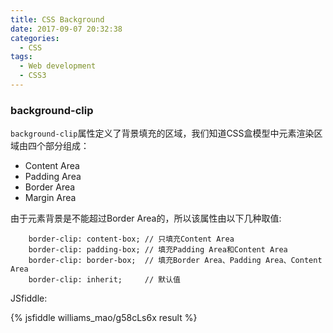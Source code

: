 ```yaml
---
title: CSS Background
date: 2017-09-07 20:32:38
categories:
  - CSS
tags:
  - Web development
  - CSS3
---
```


### background-clip

``background-clip``属性定义了背景填充的区域，我们知道CSS盒模型中元素渲染区域由四个部分组成：

* Content Area
* Padding Area
* Border Area
* Margin Area

<!-- more -->

由于元素背景是不能超过Border Area的，所以该属性由以下几种取值:

```
    border-clip: content-box; // 只填充Content Area
    border-clip: padding-box; // 填充Padding Area和Content Area
    border-clip: border-box;  // 填充Border Area、Padding Area、Content Area
    border-clip: inherit;     // 默认值
```

JSfiddle:

{% jsfiddle williams_mao/g58cLs6x result %}